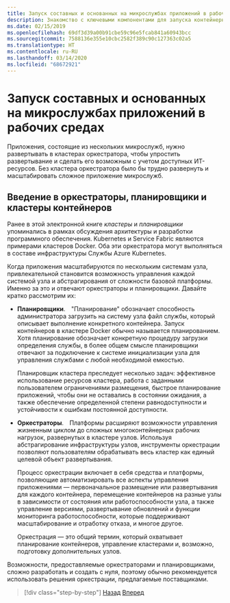 ```yaml
---
title: Запуск составных и основанных на микрослужбах приложений в рабочих средах
description: Знакомство с ключевыми компонентами для запуска контейнерных приложений в рабочей среде
ms.date: 02/15/2019
ms.openlocfilehash: 69df3d39a00b91cbe59c96e5fcab841a60943bcc
ms.sourcegitcommit: 7588136e355e10cbc2582f389c90c127363c02a5
ms.translationtype: HT
ms.contentlocale: ru-RU
ms.lasthandoff: 03/14/2020
ms.locfileid: "68672921"
---
```

# <a name="run-composed-and-microservices-based-applications-in-production-environments"></a>Запуск составных и основанных на микрослужбах приложений в рабочих средах

Приложения, состоящие из нескольких микрослужб, нужно развертывать в кластерах оркестратора, чтобы упростить развертывание и сделать его возможным с учетом доступных ИТ-ресурсов. Без кластера оркестратора было бы трудно развернуть и масштабировать сложное приложение микрослужб.

## <a name="introduction-to-orchestrators-schedulers-and-container-clusters"></a>Введение в оркестраторы, планировщики и кластеры контейнеров

Ранее в этой электронной книге *кластеры* и *планировщики* упоминались в рамках обсуждения архитектуры и разработки программного обеспечения. Kubernetes и Service Fabric являются примерами кластеров Docker. Оба эти оркестратора могут выполняться в составе инфраструктуры Службы Azure Kubernetes.

Когда приложения масштабируются по нескольким системам узла, привлекательной становится возможность управления каждой системой узла и абстрагирования от сложности базовой платформы. Именно за это и отвечают оркестраторы и планировщики. Давайте кратко рассмотрим их:

- **Планировщики**. "Планирование" обозначает способность администратора загрузить на систему узла файл службы, который описывает выполнение конкретного контейнера. Запуск контейнеров в кластере Docker обычно называется планированием. Хотя планирование обозначает конкретную процедуру загрузки определения службы, в более общем смысле планировщики отвечают за подключение к системе инициализации узла для управления службами с любой необходимой емкостью.

   Планировщик кластера преследует несколько задач: эффективное использование ресурсов кластера, работа с заданными пользователем ограничениями размещения, быстрое планирование приложений, чтобы они не оставались в состоянии ожидания, а также обеспечение определенной степени равнодоступности и устойчивости к ошибкам постоянной доступности.

- **Оркестраторы**. Платформы расширяют возможности управления жизненным циклом до сложных многоконтейнерных рабочих нагрузок, развернутых в кластере узлов. Используя абстрагирование инфраструктуры узлов, инструменты оркестрации позволяют пользователям обрабатывать весь кластер как единый целевой объект развертывания.

   Процесс оркестрации включает в себя средства и платформы, позволяющие автоматизировать все аспекты управления приложениями — первоначальное размещение или развертывания для каждого контейнера, перемещение контейнеров на разные узлы в зависимости от состояния или работоспособности узла, а также управление версиями, развертывание обновлений и функции мониторинга работоспособности, которые поддерживают масштабирование и отработку отказа, и многое другое.

   Оркестрация — это общий термин, который охватывает планирование контейнеров, управление кластерами и, возможно, подготовку дополнительных узлов.

Возможности, предоставляемые оркестраторами и планировщиками, сложно разработать и создать с нуля, поэтому обычно рекомендуется использовать решения оркестрации, предлагаемые поставщиками.

>[!div class="step-by-step"]
>[Назад](index.md)
>[Вперед](manage-production-docker-environments.md)

